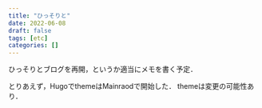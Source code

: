 ```yaml
---
title: "ひっそりと"
date: 2022-06-08
draft: false
tags: [etc]
categories: []
---
```


ひっそりとブログを再開，というか適当にメモを書く予定．

とりあえず，HugoでthemeはMainraodで開始した．
themeは変更の可能性あり．

